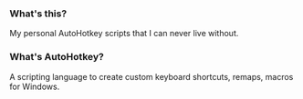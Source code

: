 ### What's this?

My personal AutoHotkey scripts that I can never live without.

### What's AutoHotkey?

A scripting language to create custom keyboard shortcuts, remaps, macros for Windows.
